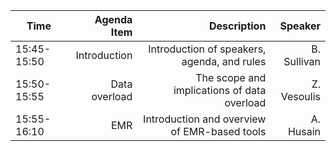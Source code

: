 | Time        | Agenda Item   | Description  | Speaker|
| ----------- |-------------:| ------------:|-------:|
| 15:45-15:50 | Introduction  | Introduction of speakers, agenda, and rules  | B. Sullivan |
| 15:50-15:55 | Data overload | The scope and implications of data overload  | Z. Vesoulis |
| 15:55-16:10 | EMR           | Introduction and overview of EMR-based tools | A. Husain   |
